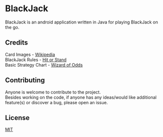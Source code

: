# BlackJack

BlackJack is an android application written in Java for playing BlackJack on the go. 

## Credits
Card Images - [Wikipedia](https://en.wikipedia.org/wiki/Standard_52-card_deck)  
BlackJack Rules - [Hit or Stand](http://www.hitorstand.net/strategy.php)  
Basic Strategy Chart - [Wizard of Odds](https://wizardofodds.com/games/blackjack/strategy/4-decks/)

## Contributing
Anyone is welcome to contribute to the project.  
Besides working on the code, if anyone has any ideas/would like additional feature(s) or discover a bug, please open an issue.

## License
[MIT](https://choosealicense.com/licenses/mit/)
